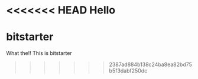 <<<<<<< HEAD
Hello
=======
bitstarter
==========
What the!!
This is bitstarter
>>>>>>> 2387ad884b138c24ba8ea82bd75b5f3dabf250dc
